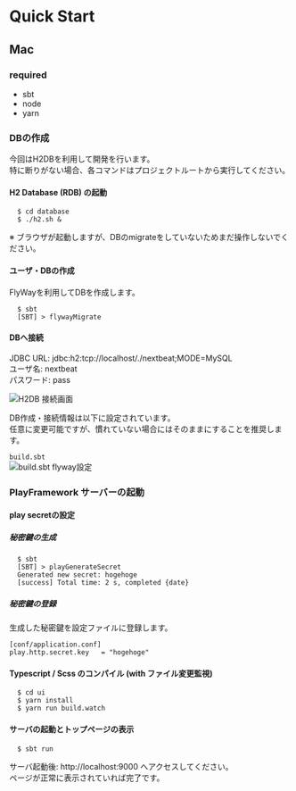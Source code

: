 
# Quick Start

## Mac

### required

- sbt
- node
- yarn

### DBの作成

今回はH2DBを利用して開発を行います。  
特に断りがない場合、各コマンドはプロジェクトルートから実行してください。

#### H2 Database (RDB) の起動

```
  $ cd database
  $ ./h2.sh &
```

※ ブラウザが起動しますが、DBのmigrateをしていないためまだ操作しないでください。  

#### ユーザ・DBの作成

FlyWayを利用してDBを作成します。

```
  $ sbt
  [SBT] > flywayMigrate
```

#### DBへ接続

JDBC URL:   jdbc:h2:tcp://localhost/./nextbeat;MODE=MySQL  
ユーザ名:   nextbeat  
パスワード: pass  

![H2DB 接続画面](./readme_images/h2db_connect.png)  

DB作成・接続情報は以下に設定されています。  
任意に変更可能ですが、慣れていない場合にはそのままにすることを推奨します。

`build.sbt`  
![build.sbt flyway設定](./readme_images/build_sbt_flyway_setting.png)

### PlayFramework サーバーの起動

#### play secretの設定

##### 秘密鍵の生成

```
  $ sbt
  [SBT] > playGenerateSecret
  Generated new secret: hogehoge
  [success] Total time: 2 s, completed {date}
```

##### 秘密鍵の登録

生成した秘密鍵を設定ファイルに登録します。  

```
[conf/application.conf]
play.http.secret.key   = "hogehoge"
```

#### Typescript / Scss のコンパイル (with ファイル変更監視)

```
  $ cd ui
  $ yarn install
  $ yarn run build.watch
```

#### サーバの起動とトップページの表示

```
  $ sbt run
```

サーバ起動後: http://localhost:9000 へアクセスしてください。  
ページが正常に表示されていれば完了です。


